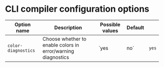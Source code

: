 # CLI compiler configuration options

| Option name         | Description                                                  | Possible values | Default |       |
|---------------------|--------------------------------------------------------------|-----------------|---------|-------|
| `color-diagnostics` | Choose whether to enable colors in error/warning diagnostics | `yes            | no`     | `yes` |

